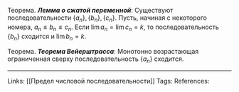 Теорема. ***Лемма о сжатой переменной***: 
Существуют последовательности $\{a_n\}, \{b_n\}, \{c_n\}$. Пусть, начиная с некоторого номера, $a_n \le b_n \le c_n$. Если $\lim a_n = \lim c_n = k$, то последовательность $\{b_n\}$ сходится и $\lim b_n = k$. 

Теорема. ***Теорема Вейерштрасса***:
Монотонно возрастающая ограниченная сверху последовательность $\{a_n\}$ сходится. 

___
Links: [[Предел числовой последовательности]]
Tags:
References: